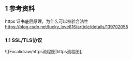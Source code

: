 ## 1 参考资料
https 证书底层原理，为什么可以校验合法性  https://blog.csdn.net/lucky_love816/article/details/139702055

### 1.1 SSL/TLS协议
![[Excalidraw/https流程图|https流程图]]
